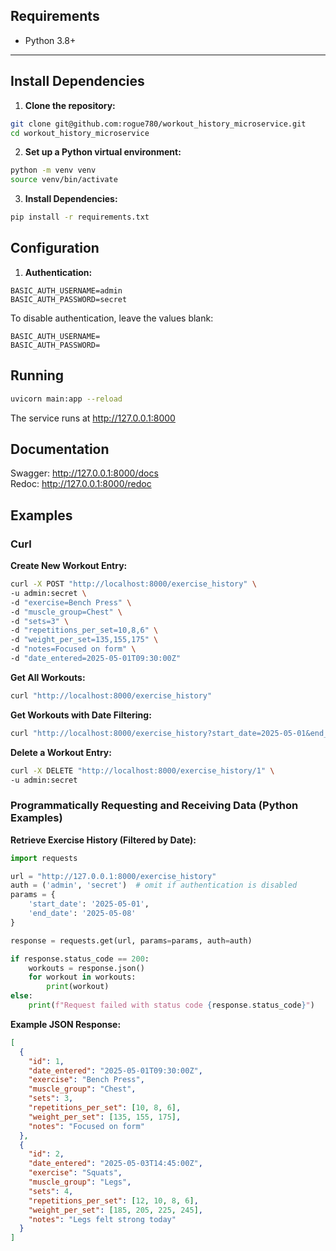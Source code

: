 ## Requirements
- Python 3.8+
---
## Install Dependencies
1. **Clone the repository:**  
```bash
git clone git@github.com:rogue780/workout_history_microservice.git
cd workout_history_microservice
```
2. **Set up a Python virtual environment:**
```bash
python -m venv venv
source venv/bin/activate
```
3. **Install Dependencies:**
```bash
pip install -r requirements.txt
```
## Configuration
1. **Authentication:**
```dotenv
BASIC_AUTH_USERNAME=admin
BASIC_AUTH_PASSWORD=secret
```
To disable authentication, leave the values blank:
```dotenv
BASIC_AUTH_USERNAME=
BASIC_AUTH_PASSWORD=
```
## Running
```bash
uvicorn main:app --reload
```
The service runs at http://127.0.0.1:8000
## Documentation
Swagger: http://127.0.0.1:8000/docs  
Redoc: http://127.0.0.1:8000/redoc  

## Examples
### Curl
**Create New Workout Entry:**
```bash
curl -X POST "http://localhost:8000/exercise_history" \
-u admin:secret \
-d "exercise=Bench Press" \
-d "muscle_group=Chest" \
-d "sets=3" \
-d "repetitions_per_set=10,8,6" \
-d "weight_per_set=135,155,175" \
-d "notes=Focused on form" \
-d "date_entered=2025-05-01T09:30:00Z"
```
**Get All Workouts:**
```bash
curl "http://localhost:8000/exercise_history"
```
**Get Workouts with Date Filtering:**
```bash
curl "http://localhost:8000/exercise_history?start_date=2025-05-01&end_date=2025-05-08"
```
**Delete a Workout Entry:**
```bash
curl -X DELETE "http://localhost:8000/exercise_history/1" \
-u admin:secret
```

### Programmatically Requesting and Receiving Data (Python Examples)
**Retrieve Exercise History (Filtered by Date):**
```python
import requests

url = "http://127.0.0.1:8000/exercise_history"
auth = ('admin', 'secret')  # omit if authentication is disabled
params = {
    'start_date': '2025-05-01',
    'end_date': '2025-05-08'
}

response = requests.get(url, params=params, auth=auth)

if response.status_code == 200:
    workouts = response.json()
    for workout in workouts:
        print(workout)
else:
    print(f"Request failed with status code {response.status_code}")
```

**Example JSON Response:**
```json
[
  {
    "id": 1,
    "date_entered": "2025-05-01T09:30:00Z",
    "exercise": "Bench Press",
    "muscle_group": "Chest",
    "sets": 3,
    "repetitions_per_set": [10, 8, 6],
    "weight_per_set": [135, 155, 175],
    "notes": "Focused on form"
  },
  {
    "id": 2,
    "date_entered": "2025-05-03T14:45:00Z",
    "exercise": "Squats",
    "muscle_group": "Legs",
    "sets": 4,
    "repetitions_per_set": [12, 10, 8, 6],
    "weight_per_set": [185, 205, 225, 245],
    "notes": "Legs felt strong today"
  }
]
```